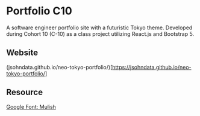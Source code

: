 # Portfolio C10
A software engineer portfolio site with a futuristic Tokyo theme. Developed during Cohort 10 (C-10) as a class project utilizing React.js and Bootstrap 5.

## Website
(jsohndata.github.io/neo-tokyo-portfolio/)[https://jsohndata.github.io/neo-tokyo-portfolio/]

## Resource
[Google Font: Mulish](https://fonts.google.com/specimen/Mulish)